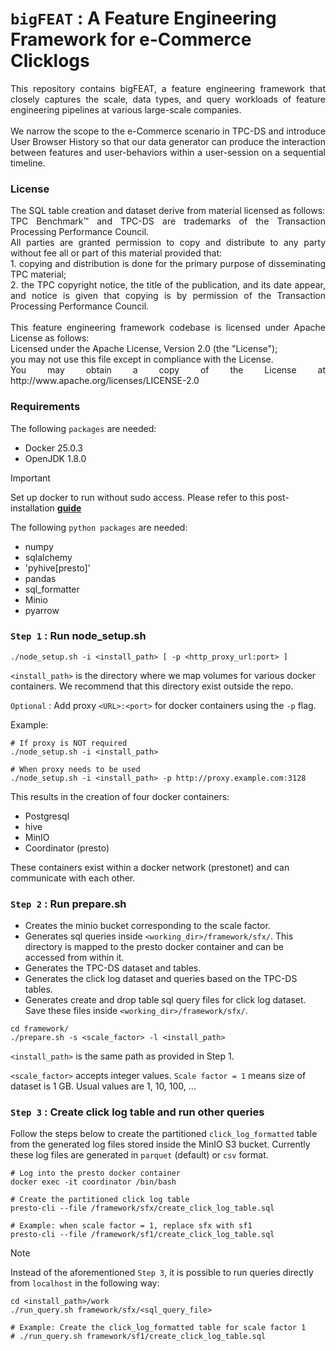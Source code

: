 # `bigFEAT` : A Feature Engineering Framework for e-Commerce Clicklogs

<div align="justify">
This repository contains bigFEAT, a feature engineering framework that closely captures the scale, data types,
and query workloads of feature engineering pipelines at various large-scale companies.<br />
<br />
We narrow the scope to the e-Commerce scenario in TPC-DS and introduce User Browser History so that our data
generator can produce the interaction between features and user-behaviors within a user-session on a sequential
timeline.
</div>


### License

<div align="justify">
The SQL table creation and dataset derive from material licensed as follows:<br />
TPC Benchmark™ and TPC-DS are trademarks of the Transaction Processing Performance Council.<br />
All parties are granted permission to copy and distribute to any party without fee all or part of this material 
provided that:<br />
1. copying and distribution is done for the primary purpose of disseminating TPC material;<br />
2. the TPC copyright notice, the title of the publication, and its date appear, and notice is given that copying 
is by permission of the Transaction Processing Performance Council.<br />
<br />
This feature engineering framework codebase is licensed under Apache License as follows:<br />
Licensed under the Apache License, Version 2.0 (the "License");<br />
you may not use this file except in compliance with the License.<br />
You may obtain a copy of the License at http://www.apache.org/licenses/LICENSE-2.0
</div>


### Requirements

The following `packages` are needed:
* Docker 25.0.3
* OpenJDK 1.8.0

> [!IMPORTANT]
> Set up docker to run without sudo access. Please refer to this post-installation
  [**guide**](https://docs.docker.com/engine/install/linux-postinstall/)

The following `python packages` are needed:
* numpy
* sqlalchemy
* 'pyhive[presto]'
* pandas
* sql_formatter
* Minio
* pyarrow


### `Step 1` : Run node_setup.sh

```shell script
./node_setup.sh -i <install_path> [ -p <http_proxy_url:port> ]
```
`<install_path>` is the directory where we map volumes for various docker containers. We recommend
that this directory exist outside the repo.

`Optional` : Add proxy `<URL>:<port>` for docker containers using the `-p` flag.

Example:

```shell script
# If proxy is NOT required
./node_setup.sh -i <install_path>

# When proxy needs to be used
./node_setup.sh -i <install_path> -p http://proxy.example.com:3128
```

This results in the creation of four docker containers: 
* Postgresql
* hive
* MinIO
* Coordinator (presto)

These containers exist within a docker network (prestonet) and can communicate with each other. 


### `Step 2` : Run prepare.sh

* Creates the minio bucket corresponding to the scale factor.
* Generates sql queries inside `<working_dir>/framework/sfx/`. This directory is mapped to the
  presto docker container and can be accessed from within it.
* Generates the TPC-DS dataset and tables.
* Generates the click log dataset and queries based on the TPC-DS tables.
* Generates create and drop table sql query files for click log dataset. Save these files inside
`<working_dir>/framework/sfx/`.

```shell script
cd framework/
./prepare.sh -s <scale_factor> -l <install_path>
```

`<install_path>` is the same path as provided in Step 1.

`<scale_factor>` accepts integer values. `Scale factor = 1` means size of dataset is 1 GB. Usual values
are 1, 10, 100, ...


### `Step 3` : Create click log table and run other queries

Follow the steps below to create the partitioned `click_log_formatted` table from the generated log
files stored inside the MinIO S3 bucket. Currently these log files are generated in `parquet` (default)
or `csv` format.

```shell script
# Log into the presto docker container
docker exec -it coordinator /bin/bash

# Create the partitioned click log table
presto-cli --file /framework/sfx/create_click_log_table.sql

# Example: when scale factor = 1, replace sfx with sf1
presto-cli --file /framework/sf1/create_click_log_table.sql
```

> [!NOTE]
> Instead of the aforementioned `Step 3`, it is possible to run queries directly from `localhost` in the
> following way:
>
> ```shell script
> cd <install_path>/work
> ./run_query.sh framework/sfx/<sql_query_file>
>
> # Example: Create the click_log_formatted table for scale factor 1
> # ./run_query.sh framework/sf1/create_click_log_table.sql
> ```

